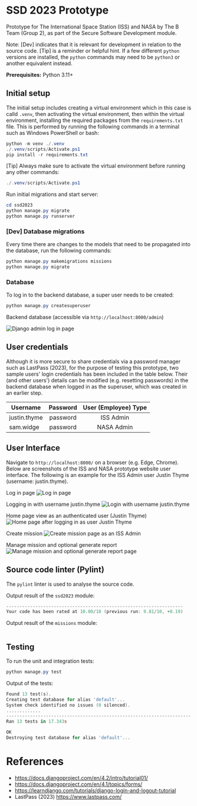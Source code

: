 # SSD 2023 Prototype
Prototype for The International Space Station (ISS) and NASA by The B Team (Group 2), as part of the Secure Software Development module.

Note: [Dev] indicates that it is relevant for development in relation to the source code. [Tip] is a reminder or helpful hint. If a few different `python` versions are installed, the `python` commands may need to be `python3` or another equivalent instead.

<b>Prerequisites:</b> Python 3.11+

## Initial setup

The initial setup includes creating a virtual environment which in this case is calld `.venv`, then activating the virtual environment, then within the virtual environment, installing the required packages from the `requirements.txt` file. This is performed by running the following commands in a terminal such as Windows PowerShell or bash:

```powershell
python -m venv ./.venv
./.venv/scripts/Activate.ps1
pip install -r requirements.txt
```

[Tip] Always make sure to activate the virtual environment before running any other commands:

```powershell
./.venv/scripts/Activate.ps1
```

Run initial migrations and start server:

```powershell
cd ssd2023
python manage.py migrate
python manage.py runserver
```

### [Dev] Database migrations

Every time there are changes to the models that need to be propagated into the database, run the following commands:

```powershell
python manage.py makemigrations missions
python manage.py migrate
```

### Database
To log in to the backend database, a super user needs to be created:

```powershell
python manage.py createsuperuser
```

Backend database (accessible via `http://localhost:8000/admin`)

![Django admin log in page](./screenshots/django-admin.png)


## User credentials
Although it is more secure to share credentials via a password manager such as LastPass (2023), for the purpose of testing this prototype, two sample users' login credentials has been included in the table below. Their (and other users') details can be modified (e.g. resetting passwords) in the backend database when logged in as the superuser, which was created in an earlier step. 

|    Username   |    Password   |  User (Employee) Type  |
|---------------|:-------------:|:----------------------:|
|  justin.thyme |    password   |       ISS Admin        |
|   sam.widge   |    password   |       NASA Admin       |


## User Interface
Navigate to `http://localhost:8000/` on a browser (e.g. Edge, Chrome). Below are screenshots of the ISS and NASA prototype website user interface. The following is an example for the ISS Admin user Justin Thyme (username: justin.thyme).

Log in page 
![Log in page](./screenshots/login.png)

Logging in with username justin.thyme
![Login with username justin.thyme](./screenshots/login-with-justin.png)

Home page view as an authenticated user (Justin Thyme) 
![Home page after logging in as user Justin Thyme](./screenshots/justin-user-view.png)

Create mission
![Create mission page as an ISS Admin](./screenshots/create-mission.png)

Manage mission and optional generate report
![Manage mission and optional generate report page](./screenshots/justin-user-manage-mission-optional-generate-report.png)

## Source code linter (Pylint)
The `pylint` linter is used to analyse the source code.

Output result of the `ssd2023` module:
```powershell
-------------------------------------------------------------------
Your code has been rated at 10.00/10 (previous run: 9.81/10, +0.19)
```

Output result of the `missions` module:
```powershell
```

## Testing
To run the unit and integration tests:

```powershell
python manage.py test
```

Output of the tests:
```powershell
Found 13 test(s).
Creating test database for alias 'default'...
System check identified no issues (0 silenced).
.............
----------------------------------------------------------------------
Ran 13 tests in 17.343s

OK
Destroying test database for alias 'default'...
```

# References
* https://docs.djangoproject.com/en/4.2/intro/tutorial01/
* https://docs.djangoproject.com/en/4.1/topics/forms/
* https://learndjango.com/tutorials/django-login-and-logout-tutorial
* LastPass (2023) https://www.lastpass.com/